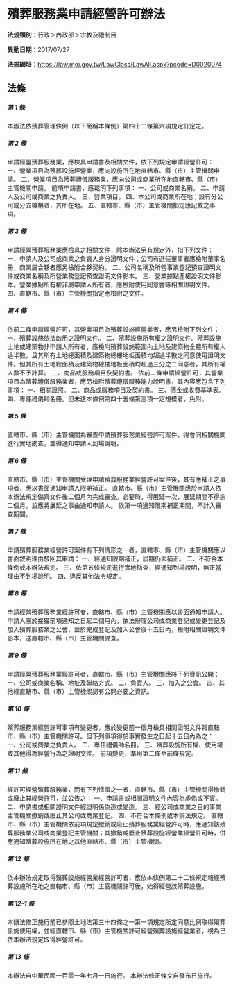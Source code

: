# 殯葬服務業申請經營許可辦法

**法規類別**：行政＞內政部＞宗教及禮制目

**異動日期**：2017/07/27  

**法規網址**：https://law.moj.gov.tw/LawClass/LawAll.aspx?pcode=D0020074





## 法條
##### 第 1 條
本辦法依殯葬管理條例（以下簡稱本條例）第四十二條第六項規定訂定之。

##### 第 2 條
申請經營殯葬服務業，應檢具申請書及相關文件，依下列規定申請經營許可：
一、營業項目為殯葬設施經營業，應向設施所在地直轄市、縣（市）主管機關申請。
二、營業項目為殯葬禮儀服務業，應向公司或商業所在地直轄市、縣（市）主管機關申請。
前項申請書，應載明下列事項：
一、公司或商業名稱。
二、申請人及公司或商業之負責人。
三、營業項目。
四、本公司或商業所在地；設有分公司或分支機構者，其所在地。
五、直轄市、縣（市）主管機關指定應記載之事項。

##### 第 3 條
申請經營殯葬服務業應檢具之相關文件，除本辦法另有規定外，指下列文件：
一、申請人及公司或商業之負責人身分證明文件；公司有選任董事者應檢附董事名冊，商業屬合夥者應另檢附合夥契約。
二、公司名稱及所營事業登記預查證明文件或商業名稱及所營業務登記預查證明文件影本。
三、營業據點產權證明文件影本。營業據點所有權非屬申請人所有者，應檢附使用同意書等相關證明文件。
四、直轄市、縣（市）主管機關指定應檢附之文件。

##### 第 4 條
依前二條申請經營許可，其營業項目為殯葬設施經營業者，應另檢附下列文件：
一、殯葬設施依法啟用之證明文件。
二、殯葬設施所有權之證明文件。殯葬設施土地或建築物非申請人所有者，應檢附殯葬設施範圍內土地及建築物全體所有權人過半數，且其所有土地總面積及建築物總樓地板面積均超過半數之同意使用證明文件。但其所有土地總面積及建築物總樓地板面積均超過三分之二同意者，其所有權人數不予計算。
三、商品或服務項目及契約書。
依前二條申請經營許可，其營業項目為殯葬禮儀服務業者，應另檢附殯葬禮儀服務能力說明書，其內容應包含下列事項：
一、相關證照。
二、商品或服務項目及契約書。
三、價金或收費基準表。
四、專任禮儀師名冊。但未達本條例第四十五條第三項一定規模者，免附。

##### 第 5 條
直轄市、縣（市）主管機關為審查申請殯葬服務業經營許可案件，得會同相關機關進行實地勘查，並得通知申請人到場說明。

##### 第 6 條
直轄市、縣（市）主管機關受理申請殯葬服務業經營許可案件後，其有應補正之事項者，應以書面通知申請人限期補正。
直轄市、縣（市）主管機關應於申請人依本辦法規定備齊文件後二個月內完成審查。必要時，得展延一次，展延期間不得逾二個月，並應將展延之事由通知申請人。
依第一項通知限期補正期間，不計入審查期間。

##### 第 7 條
申請殯葬服務業經營許可案件有下列情形之一者，直轄市、縣（市）主管機關應以書面敘明理由駁回其申請：
一、經通知限期補正，屆期仍未補正。
二、不符合本條例或本辦法規定。
三、依第五條規定進行實地勘查，經通知到場說明，無正當理由不到場說明。
四、違反其他法令規定。

##### 第 8 條
申請經營殯葬服務業經許可者，直轄市、縣（市）主管機關應以書面通知申請人。
申請人應於接獲前項通知之日起二個月內，依法辦理公司或商業登記或變更登記及加入殯葬服務業之公會，並於完成登記及加入公會後十五日內，檢附相關證明文件影本，送直轄市、縣（市）主管機關備查。

##### 第 9 條
申請經營殯葬服務業經許可者，直轄市、縣（市）主管機關應將下列資訊公開：
一、公司或商業名稱、地址及聯絡方式。
二、負責人。
三、加入之公會。
四、其他經直轄市、縣（市）主管機關認有公開必要之資訊。

##### 第 10 條
殯葬服務業經營許可事項有變更者，應於變更前一個月檢具相關證明文件報直轄市、縣（市）主管機關許可。但下列事項得於事實發生之日起十五日內為之：
一、公司或商業之負責人。
二、專任禮儀師名冊。
三、殯葬設施所有權、使用權或其他得為經營行為之證明文件。
前項變更，準用第二條至前條規定。

##### 第 11 條
經許可經營殯葬服務業，而有下列情事之一者，直轄市、縣（市）主管機關得撤銷或廢止其經營許可，並公告之：
一、申請書或相關證明文件內容為虛偽或不實。
二、申請書或相關證明文件經證明係偽造或變造。
三、經公司或商業之目的事業主管機關撤銷或廢止其公司或商業登記。
四、不符合本條例或本辦法規定。
直轄市、縣（市）主管機關依前項規定撤銷或廢止殯葬服務業經營許可時，應通知該殯葬服務業公司或商業登記主管機關；其撤銷或廢止殯葬設施經營業經營許可時，併應通知殯葬設施所在地之其他直轄市、縣（市）主管機關。

##### 第 12 條
依本辦法規定取得殯葬設施經營業經營許可者，應依本條例第二十二條規定報經殯葬設施所在地之直轄市、縣（市）主管機關許可後，始得經營該殯葬設施。

##### 第 12-1 條
本辦法修正施行前已參照土地法第三十四條之一第一項規定所定同意比例取得殯葬設施使用權，並經直轄市、縣（市）主管機關許可經營殯葬設施經營業者，視為已依本辦法規定取得經營許可。

##### 第 13 條
本辦法自中華民國一百零一年七月一日施行。
本辦法修正條文自發布日施行。


